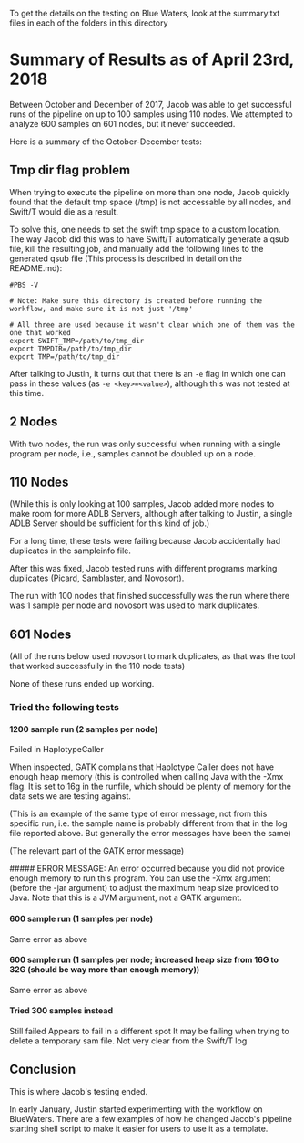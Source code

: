 To get the details on the testing on Blue Waters, look at the summary.txt files in each of the folders in this directory

# Summary of Results as of April 23rd, 2018

Between October and December of 2017, Jacob was able to get successful runs of the pipeline on up to 100 samples using 110 nodes. We attempted to analyze 600 samples on 601 nodes, but it never succeeded.

Here is a summary of the October-December tests:

## Tmp dir flag problem

When trying to execute the pipeline on more than one node, Jacob quickly found that the default tmp space (/tmp) is not accessable by all nodes, and Swift/T would die as a result.

To solve this, one needs to set the swift tmp space to a custom location. The way Jacob did this was to have Swift/T automatically generate a qsub file, kill the resulting job, and manually add the following lines to the generated qsub file (This process is described in detail on the README.md):

```
#PBS -V

# Note: Make sure this directory is created before running the workflow, and make sure it is not just '/tmp'

# All three are used because it wasn't clear which one of them was the one that worked
export SWIFT_TMP=/path/to/tmp_dir
export TMPDIR=/path/to/tmp_dir
export TMP=/path/to/tmp_dir
```

After talking to Justin, it turns out that there is an `-e` flag in which one can pass in these values (as `-e <key>=<value>`), although this was not tested at this time.

## 2 Nodes
With two nodes, the run was only successful when running with a single program per node, i.e., samples cannot be doubled up on a node.

## 110 Nodes
(While this is only looking at 100 samples, Jacob added more nodes to make room for more ADLB Servers, although after talking to Justin, a single ADLB Server should be sufficient for this kind of job.)

For a long time, these tests were failing because Jacob accidentally had duplicates in the sampleinfo file.

After this was fixed, Jacob tested runs with different programs marking duplicates (Picard, Samblaster, and Novosort). 

The run with 100 nodes that finished successfully was the run where there was 1 sample per node and novosort was used to mark duplicates.

## 601 Nodes

(All of the runs below used novosort to mark duplicates, as that was the tool that worked successfully in the 110 node tests)

None of these runs ended up working.

### Tried the following tests

#### 1200 sample run (2 samples per node)
Failed in HaplotypeCaller

When inspected, GATK complains that Haplotype Caller does not have enough heap memory (this is controlled when calling Java with the -Xmx flag. It is set to 16g in the runfile, which should be plenty of memory for the data sets we are testing against.

(This is an example of the same type of error message, not from this specific run, i.e. the sample name is probably different from that in the log file reported above. But generally the error messages have been the same)

(The relevant part of the GATK error message)

\##### ERROR MESSAGE: An error occurred because you did not provide enough memory to run this program. You can use the -Xmx argument (before the -jar argument) to adjust the maximum heap size provided to Java. Note that this is a JVM argument, not a GATK argument.

#### 600 sample run (1 samples per node)

Same error as above

#### 600 sample run (1 samples per node; increased heap size from 16G to 32G (should be way more than enough memory))

Same error as above

#### Tried 300 samples instead

Still failed
Appears to fail in a different spot
It may be failing when trying to delete a temporary sam file. Not very clear from the Swift/T log

## Conclusion

This is where Jacob's testing ended.

In early January, Justin started experimenting with the workflow on BlueWaters. There are a few examples of how he changed Jacob's pipeline starting shell script to make it easier for users to use it as a template.
